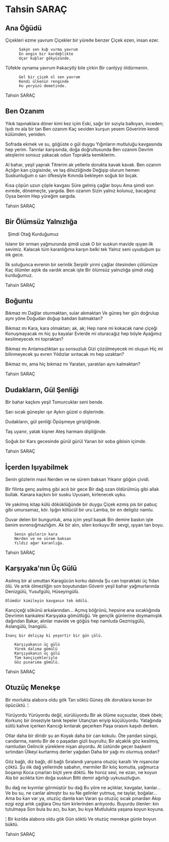 # Tahsin SARAÇ

## Ana Öğüdü

Çiçekleri ezme yavrum
Çiçekler bir yüreðe benzer
Çiçek ezen, insan ezer.

          Sakýn sen kuþ vurma yavrum
          En engin bir kardeþlikte
          Uçar kuþlar gökyüzünde.

Tüfekle oynama yavrum
Þakacýðý bile çirkin
Bir canlýyý öldürmenin.

          Gel bir çiçek ol sen yavrum
          Kendi ülkenin renginde
          Þu yeryüzü demetinde.

Tahsin SARAÇ

## Ben Ozanım

Yıkık tapınaklara döner kimi kez içim
Eski, sağır bir sızıyla balkıyan, inceden;
Işıdı mı ala bir tan
Ben ozanım
Kaç seviden kurşun yesem
Göveririm kendi külümden, yeniden.

Sofrada ekmek ve su, göğüste o gül duygu
Yığınların mutluluğu kavgasında hep yerim.
Tanrılar karşısında, doğa doğrultusunda
Ben ozanım
Devrim ateşlerini sonsuz yakacak odun
Toprakta kemiklerim.

Al bahar, yeşil yaprak
Titrerim ak yellerle dorukta kavak kavak.
Ben ozanım
Açlığın kan çizgisinde, ve taş dilsizliğinde
Değişip olurum hemen
Suskunluğum o sarı öfkesiyle
Kınında bekleyen soğuk bir bıçak.

Kısa çöpün uzun çöple kavgası
Süre gelmiş çağlar boyu
Ama şimdi son evrede, dönemeçte, yargıda.
Ben ozanım
Sizin yalnız kolunuz, bacağınız
Oysa benim
Hep yüreğim sargıda.

Tahsin SARAÇ

## Bir Ölümsüz Yalnızlığa
    Şimdi Otağ Kurduğumuz

Islanır bir orman yağmurunda şimdi uzak
O bir suskun mavide ışıyan ilk sevimiz.
Kalacak tüm karanlığıma karşın belki tek
Yalnız seni uyuduğum şu ılık gece.

İlk soluğunca evrenin bir serinlik
Serpilir yirmi çağlar ötesinden çölümüze
Kaç ölümler aştık da vardık ancak işte
Bir ölümsüz yalnızlığa şimdi otağ kurduğumuz.

Tahsin SARAÇ

## Boğuntu

Bıkmaz mı
Dağlar oturmaktan, sular akmaktan
Ve güneş her gün doğrulup aynı yöne
Doğudan doğup batıdan batmaktan?

Bıkmaz mı
Kara, kara olmaktan; ak, ak;
Hep nane mi kokacak nane çiçeği
Konuşmayacak mı hiç şu kayalar
Evlerde mi oturacağız hep böyle
Ayağımız kesilmeyecek mi topraktan?

Bıkmaz mı
Anlamsızlıktan şu sonsuzluk
Gizi çözülmeyecek mi oluşun
Hiç mi bilinmeyecek şu evren
Yıldızlar sırıtacak mı hep uzaktan?

Bıkmaz mı, ama hiç bıkmaz mı
Yaratan, yaratılan aynı kalmaktan?

Tahsin SARAÇ

## Dudakların, Gül Şenliği

Bir bahar kaçkını yeşil
Tomurcuklar seni bende.

Sarı sıcak güneşler ışır
Aykırı güzel o dişlerinde.

Dudakların, gül şenliği
Öpüşmeye giriştiğinde.

Taş uyanır, yatak kişner
Ateş harmanı dişiliğinde.

Soğuk bir Kars gecesinde gürül gürül
Yanan bir soba gibisin içimde.

Tahsin SARAÇ

## İçerden Işıyabilmek

Senin gözlerin mavi
		Nerden ve ne sürem baksan
		Yıkanır göğün çividi.

Bir filinta genç asılmış gibi acılı bir gece
Bir dağ ozan öldürülmüş gibi allak bullak.
		Kanara kaçkını bir susku
		Uyusam, kirlenecek uyku.

Ve yakılmış kitap külü döküklüğünde bir duygu
Çiçek ezmiş pis bir pabuç gibi umursamaz, kör.
		Işığın kötücül bir uru
		Lamba, bir en deligöz namlu.

Duvar delen bir bungunluk, ama içim yeşil başak
Bin demire baskın işte benim evrensığmazlığım.
		Ak bir alın, silen korkuyu
		Bir sevgi, ışıyan tan boyu.

		Senin gözlerin kara
		Nerden ve ne sürem baksan
		Yıldız ağar karanlığa.

Tahsin SARAÇ

## Karşıyaka'nın Üç Gülü

Asılmış bir al umuttan
Karagücün korku dalında
Şu can topraktaki üç fidan ölü.
Ve artık ölmezliğin son boyutundan
Göverir yeşil bahar yağmurlarında
Denizgülü, Yusufgülü, Hüseyingülü.

	Ölümdür kimileyin kavganın tek ödülü.

Kançiçeği sökünü arkalarından...
Açmış böğrünü, hepsine ana sıcaklığında
Devrimin kankalesi Karşıyaka gömütlüğü.
Ve gençlik günlerine doymamışlık dağından
Bakar, alınlar mavide ve göğüs hep namluda
Gezmişgülü, Aslangülü, İnangülü.

	İnanç bir deliçay ki yeşertir bir gün çölü.

		Karşıyakanın üç gülü
		Yürek dalıma gömülü
		Karşıyakanın üç gülü
		Tüm kançiçekleriyle
		Göz pınarıma gömülü.

Tahsin SARAÇ

## Otuzüç Menekşe

Bir morlukta alabora oldu gök
Tan söktü
Güneş dik doruklara konan bir öpücüktü.
¦

Yürüyordu
Yürüyordu değil, sürülüyordu
Bir ak ölüme suçsuzlar, öbek öbek;
Korkunç bir önseziyle tanık tepeler
Utançtan eriyip küçülüyordu.
		Yatağında sütlü kahve içerken
		Karıcığı kırıtarak geçerken	
		Paşa orasını kaşıdı derken.

Otlar daha bir diridir şu an
Koyak daha bir can kokulu.
Öte yandan süngü, candarma, namlu
Bir de o paşadan gizli buyrultu;
Bir alçaklık göz kesilmiş, namludan
Gelincik yüreklere nişan alıyordu.
		At üstünde geçer başkent sırtından
		Ülkeyi kurtarmış derler yağıdan
		Daha bir yağı mı olurmuş ondan?

Göz bağlı, diz bağlı, dil bağlı
Sıralandı yanyana otuzüç karaltı
Ve nişancılar çöktü.
Şu ılık dağ yellerinde sabahın, mermiler
Bir kılıç komutla, yağmurca boşanıp
Koca çınarları biçti yere döktü.
		Ne horoz sesi, ne ezan, ne koyun
		Ala bir acılıkta tüm doğa suskun
		Bitti demir ağırlığı uykusuzluğun.

Bu dağ ne kıyımlar görmüştür bu dağ
Bu yöre ne açlıklar, kavgalar, kanlar...
Ve bu su, ne canlar almıştır bu su
Ne gelinler yutmuş, ne taylar, boğalar...
Ama bu kan var ya, otuzüç damla kan
Varan şu otuzüç sıcak pınardan
Akıp ezgi ezgi artık çağlara
Onu tüm kirlerinden arıtıyordu.
		Buyurdu ölenler: kin tutulmaya
		Son bula bu acı, bu kan, bu kıya
		Mutlulukta yaşana koyun koyuna.



¦
Bir kızılda alabora oldu gök
Gün söktü
Ve otuzüç menekşe günle boyun büktü.

Tahsin SARAÇ